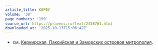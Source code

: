 ```yaml
---
article_title: КОРФУ
volume: '38'
page_numbers: '199'
source_url: https://pravenc.ru/text/2458761.html
downloaded_at: '2025-10-13T15:06:42Z'
---
```


- см. [Керкирская, Паксийская и Заморских островов митрополия](<https://pravenc.ru/text/Керкирская  Паксийская и Заморских островов митрополия.html>).
